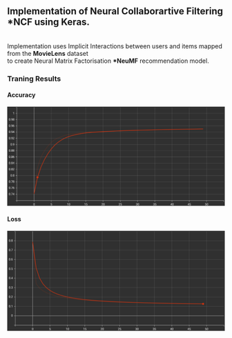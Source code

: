 <h2>Implementation of Neural Collaborartive Filtering *<b>NCF</b> using Keras.</h2> <br>
Implementation uses Implicit Interactions between users and items mapped from the <b>MovieLens</b> dataset <br> to create Neural Matrix Factorisation 
<b>*NeuMF</b> recommendation model.

<h3>Traning Results</h3>
<h4>Accuracy</h4>
<img src="accuracy.png">
<h4>Loss</h4>
<img src="loss.png">
